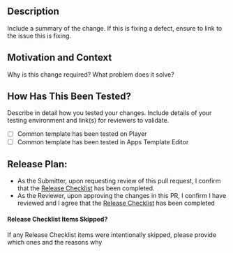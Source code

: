 ## Description
Include a summary of the change. If this is fixing a defect, ensure to link to the issue this is fixing.

## Motivation and Context
Why is this change required? What problem does it solve?

## How Has This Been Tested?
Describe in detail how you tested your changes. Include details of your testing environment and link(s) for reviewers to validate.

 - [ ] Common template has been tested on Player
 - [ ] Common template has been tested in Apps Template Editor

## Release Plan:
- As the Submitter, upon requesting review of this pull request, I confirm that the [Release Checklist](https://help.risevision.com/hc/en-us/articles/360031119991) has been completed.
- As the Reviewer, upon approving the changes in this PR, I confirm I have reviewed and I agree that the [Release Checklist](https://help.risevision.com/hc/en-us/articles/360031119991) has been completed

#### Release Checklist Items Skipped?
If any Release Checklist items were intentionally skipped, please provide which ones and the reasons why

